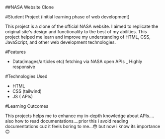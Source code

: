 ##NASA Website Clone

#Student Project (initial learning phase of web development)

This project is a clone of the official NASA website. I aimed to replicate the original site's design and functionality to the best of my abilities. This project helped me learn and improve my understanding of HTML, CSS, JavaScript, and other web development technologies.

#Features

- Data(images/articles etc) fetching via NASA open APIs
_ Highly responsive 


#Technologies Used

- HTML
- CSS (tailwind)
- JS ( APIs)

#Learning Outcomes

This projects helps me to enhance my in-depth knowledge about APIs.... also how to read documentations....prior this i avoid reading documentations cuz it feels boring to me...😳
but now i know its importance🙃

